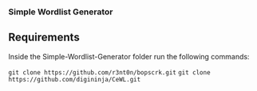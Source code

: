 ### Simple Wordlist Generator

## Requirements

Inside the Simple-Wordlist-Generator folder run the following commands:

```git clone https://github.com/r3nt0n/bopscrk.git```
```git clone https://github.com/digininja/CeWL.git```
